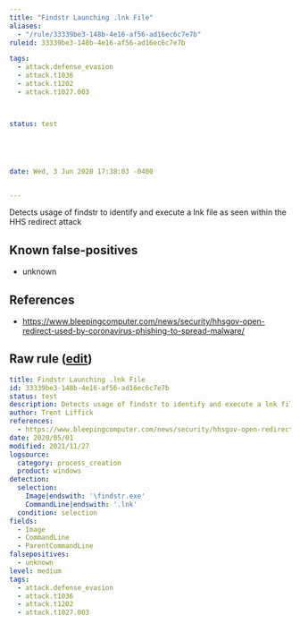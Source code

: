 ```yaml
---
title: "Findstr Launching .lnk File"
aliases:
  - "/rule/33339be3-148b-4e16-af56-ad16ec6c7e7b"
ruleid: 33339be3-148b-4e16-af56-ad16ec6c7e7b

tags:
  - attack.defense_evasion
  - attack.t1036
  - attack.t1202
  - attack.t1027.003



status: test





date: Wed, 3 Jun 2020 17:38:03 -0400


---
```


Detects usage of findstr to identify and execute a lnk file as seen within the HHS redirect attack

<!--more-->


## Known false-positives

* unknown



## References

* https://www.bleepingcomputer.com/news/security/hhsgov-open-redirect-used-by-coronavirus-phishing-to-spread-malware/


## Raw rule ([edit](https://github.com/SigmaHQ/sigma/edit/master/rules/windows/process_creation/proc_creation_win_susp_findstr_lnk.yml))
```yaml
title: Findstr Launching .lnk File
id: 33339be3-148b-4e16-af56-ad16ec6c7e7b
status: test
description: Detects usage of findstr to identify and execute a lnk file as seen within the HHS redirect attack
author: Trent Liffick
references:
  - https://www.bleepingcomputer.com/news/security/hhsgov-open-redirect-used-by-coronavirus-phishing-to-spread-malware/
date: 2020/05/01
modified: 2021/11/27
logsource:
  category: process_creation
  product: windows
detection:
  selection:
    Image|endswith: '\findstr.exe'
    CommandLine|endswith: '.lnk'
  condition: selection
fields:
  - Image
  - CommandLine
  - ParentCommandLine
falsepositives:
  - unknown
level: medium
tags:
  - attack.defense_evasion
  - attack.t1036
  - attack.t1202
  - attack.t1027.003

```
